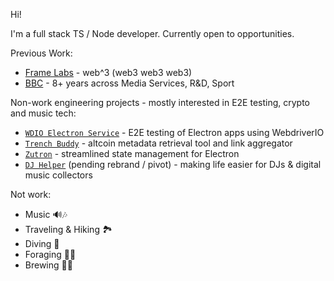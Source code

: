 Hi!

I'm a full stack TS / Node developer.  Currently open to opportunities.

Previous Work:
  * [Frame Labs](https://frame.sh) - web^3 (web3 web3 web3)
  * [BBC](https://bbc.co.uk) - 8+ years across Media Services, R&D, Sport

Non-work engineering projects - mostly interested in E2E testing, crypto and music tech:

  * [`WDIO Electron Service`](https://github.com/webdriverio-community/wdio-electron-service) - E2E testing of Electron apps using WebdriverIO
  * [`Trench Buddy`](https://github.com/goosewobbler/trench-buddy) - altcoin metadata retrieval tool and link aggregator
  * [`Zutron`](https://github.com/goosewobbler/zutron) - streamlined state management for Electron
  * [`DJ Helper`](https://github.com/goosewobbler/dj-helper) (pending rebrand / pivot) - making life easier for DJs & digital music collectors

Not work:
  * Music 🔊🎶
  * Traveling & Hiking 🏞
  * Diving 🤿
  * Foraging 🌿🍄 
  * Brewing 🍷🍺
    
